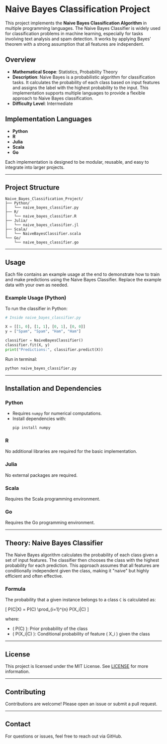 
# Naive Bayes Classification Project

This project implements the **Naive Bayes Classification Algorithm** in multiple programming languages. The Naive Bayes Classifier is widely used for classification problems in machine learning, especially for tasks involving text analysis and spam detection. It works by applying Bayes' theorem with a strong assumption that all features are independent.

## Overview
- **Mathematical Scope**: Statistics, Probability Theory
- **Description**: Naive Bayes is a probabilistic algorithm for classification tasks. It calculates the probability of each class based on input features and assigns the label with the highest probability to the input. This implementation supports multiple languages to provide a flexible approach to Naive Bayes classification.
- **Difficulty Level**: Intermediate

## Implementation Languages
- **Python**
- **R**
- **Julia**
- **Scala**
- **Go**

Each implementation is designed to be modular, reusable, and easy to integrate into larger projects.

---

## Project Structure

```
Naive_Bayes_Classification_Project/
├── Python/
│   └── naive_bayes_classifier.py
├── R/
│   └── naive_bayes_classifier.R
├── Julia/
│   └── naive_bayes_classifier.jl
├── Scala/
│   └── NaiveBayesClassifier.scala
└── Go/
    └── naive_bayes_classifier.go
```

---

## Usage

Each file contains an example usage at the end to demonstrate how to train and make predictions using the Naive Bayes Classifier. Replace the example data with your own as needed.

### Example Usage (Python)

To run the classifier in Python:

```python
# Inside naive_bayes_classifier.py

X = [[1, 0], [1, 1], [0, 1], [0, 0]]
y = ["Spam", "Spam", "Ham", "Ham"]

classifier = NaiveBayesClassifier()
classifier.fit(X, y)
print("Predictions:", classifier.predict(X))
```

Run in terminal:

```bash
python naive_bayes_classifier.py
```

---

## Installation and Dependencies

### Python
- Requires `numpy` for numerical computations.
- Install dependencies with:
  ```bash
  pip install numpy
  ```

### R
No additional libraries are required for the basic implementation.

### Julia
No external packages are required.

### Scala
Requires the Scala programming environment.

### Go
Requires the Go programming environment.

---

## Theory: Naive Bayes Classifier

The Naive Bayes algorithm calculates the probability of each class given a set of input features. The classifier then chooses the class with the highest probability for each prediction. This approach assumes that all features are conditionally independent given the class, making it "naive" but highly efficient and often effective.

### Formula

The probability that a given instance belongs to a class `C` is calculated as:

\[ P(C|X) = P(C) \prod_{i=1}^{n} P(X_i|C) \]

where:
- \( P(C) \): Prior probability of the class
- \( P(X_i|C) \): Conditional probability of feature \( X_i \) given the class

---

## License
This project is licensed under the MIT License. See [LICENSE](LICENSE) for more information.

---

## Contributing
Contributions are welcome! Please open an issue or submit a pull request.

---

## Contact
For questions or issues, feel free to reach out via GitHub.
